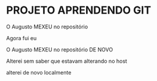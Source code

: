 # PROJETO APRENDENDO GIT

O Augusto MEXEU no repositório

Agora fui eu

O Augusto MEXEU no repositório DE NOVO

Alterei sem saber que estavam alterando no host

alterei de novo localmente